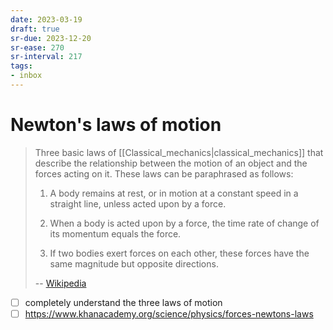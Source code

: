 ```yaml
---
date: 2023-03-19
draft: true
sr-due: 2023-12-20
sr-ease: 270
sr-interval: 217
tags:
- inbox
---
```


# Newton's laws of motion

> Three basic laws of [[Classical_mechanics|classical_mechanics]] that describe
> the relationship between the motion of an object and the forces acting on it.
> These laws can be paraphrased as follows:
>
> 1. A body remains at rest, or in motion at a constant speed in a straight
>    line, unless acted upon by a force.
>
> 2. When a body is acted upon by a force, the time rate of change of its
>    momentum equals the force.
>
> 3. If two bodies exert forces on each other, these forces have the same
>    magnitude but opposite directions.
>
> -- [Wikipedia](https://en.wikipedia.org/wiki/Newton%27s_laws_of_motion)

- [ ] completely understand the three laws of motion
- [ ] https://www.khanacademy.org/science/physics/forces-newtons-laws